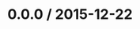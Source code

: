 <!--mdast setext-->

<!--lint disable no-multiple-toplevel-headings -->

0.0.0 / 2015-12-22
==================
